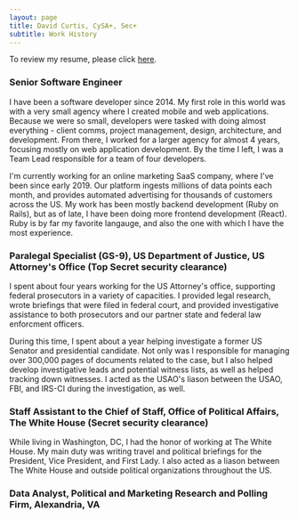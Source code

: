 ```yaml
---
layout: page
title: David Curtis, CySA+, Sec+
subtitle: Work History
---
```


To review my resume, please click [here](/assets/resume.pdf).

### Senior Software Engineer

I have been a software developer since 2014. My first role in this world was with a very small agency where I created
mobile and web applications. Because we were so small, developers were tasked with doing almost everything - client comms,
project management, design, architecture, and development. From there, I worked for a larger agency for almost 4 years, focusing
mostly on web application development. By the time I left, I was a Team Lead responsible for a team of four developers.

I'm currently working for an online marketing SaaS company, where I've been since early 2019. Our platform ingests millions
of data points each month, and provides automated advertising for thousands of customers across the US. My work has been mostly 
backend development (Ruby on Rails), but as of late, I have been doing more frontend development (React). Ruby is by far my favorite langauge,
and also the one with which I have the most experience.

### Paralegal Specialist (GS-9), US Department of Justice, US Attorney's Office (Top Secret security clearance)

I spent about four years working for the US Attorney's office, supporting federal prosecutors in a variety of capacities. I provided legal research, wrote
briefings that were filed in federal court, and provided investigative assistance to both prosecutors and our partner state and federal law enforcment officers.

During this time, I spent about a year helping investigate a former US Senator and presidential candidate. Not only was I responsible for managing over 300,000 pages
of documents related to the case, but I also helped develop investigative leads and potential witness lists, as well as helped tracking down witnesses. I acted as the 
USAO's liason between the USAO, FBI, and IRS-CI during the investigation, as well.

### Staff Assistant to the Chief of Staff, Office of Political Affairs, The White House (Secret security clearance)

While living in Washington, DC, I had the honor of working at The White House. My main duty was writing travel and political briefings for the President, Vice President, and 
First Lady. I also acted as a liason between The White House and outside political organizations throughout the US.

### Data Analyst, Political and Marketing Research and Polling Firm, Alexandria, VA


